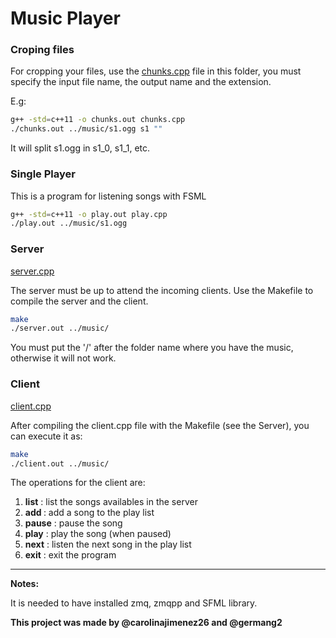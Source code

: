 # Music Player

### Croping files

For cropping your files, use the [chunks.cpp](https://github.com/carolinajimenez26/Arquitectura-Cliente-Servidor/blob/master/player/chunks.cpp) file in this folder, you must specify
the input file name, the output name and the extension.

E.g:

```bash
g++ -std=c++11 -o chunks.out chunks.cpp
./chunks.out ../music/s1.ogg s1 ""
```

It will split s1.ogg in s1_0, s1_1, etc.


### Single Player

This is a program for listening songs with FSML

```bash
g++ -std=c++11 -o play.out play.cpp
./play.out ../music/s1.ogg
```

### Server

[server.cpp](https://github.com/carolinajimenez26/Arquitectura-Cliente-Servidor/blob/master/player/server.cpp)

The server must be up to attend the incoming clients.
Use the Makefile to compile the server and the client.

```bash
make
./server.out ../music/
```

You must put the '/' after the folder name where you have the music, otherwise
it will not work.

### Client

[client.cpp](https://github.com/carolinajimenez26/Arquitectura-Cliente-Servidor/blob/master/player/client.cpp)

After compiling the client.cpp file with the Makefile (see the Server), you can
execute it as:

```bash
make
./client.out ../music/
```

The operations for the client are:

1. __list__ : list the songs availables in the server
2. __add <song Name>__ : add a song to the play list
3. __pause__ : pause the song
4. __play__ : play the song (when paused)
5. __next__ : listen the next song in the play list
6. __exit__ : exit the program

_________________________

**Notes:**

It is needed to have installed zmq, zmqpp and SFML library.

**This project was made by @carolinajimenez26 and @germang2**
